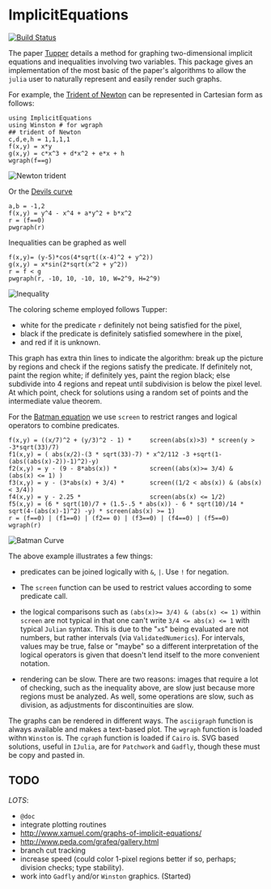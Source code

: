 # ImplicitEquations

[![Build Status](https://travis-ci.org/jverzani/ImplicitEquations.jl.svg?branch=master)](https://travis-ci.org/jverzani/ImplicitEquations.jl)



The paper
[Tupper](http://www.dgp.toronto.edu/people/mooncake/papers/SIGGRAPH2001_Tupper.pdf)
details a method for graphing two-dimensional implicit equations and
inequalities involving two variables. This package gives an
implementation of the most basic of the paper's algorithms to allow
the `julia` user to naturally represent and easily render such graphs.


For example, the
[Trident of Newton](http://www-history.mcs.st-and.ac.uk/Curves/Trident.html)
can be represented in Cartesian form as follows:

```
using ImplicitEquations
using Winston # for wgraph
## trident of Newton
c,d,e,h = 1,1,1,1
f(x,y) = x*y
g(x,y) = c*x^3 + d*x^2 + e*x + h
wgraph(f==g)
```

![Newton trident](http://i.imgur.com/1vhqSUz.png)

Or the [Devils curve](http://www-groups.dcs.st-and.ac.uk/~history/Curves/Devils.html)

```
a,b = -1,2
f(x,y) = y^4 - x^4 + a*y^2 + b*x^2
r = (f==0)
pwgraph(r)
```

Inequalities can be graphed as well

```
f(x,y)= (y-5)*cos(4*sqrt((x-4)^2 + y^2))
g(x,y) = x*sin(2*sqrt(x^2 + y^2))
r = f < g
pwgraph(r, -10, 10, -10, 10, W=2^9, H=2^9)
```

![Inequality](http://i.imgur.com/AqnHLMr.png)


The coloring scheme employed follows Tupper:

* white for the predicate `r` definitely not being satisfied for the pixel,
* black if the predicate is definitely satisfied somewhere in the pixel,
* and red if it is unknown.

This graph has extra thin lines to indicate the algorithm: break up the picture by regions
and check if the regions satisfy the predicate. If definitely not,
paint the region white; if definitely yes, paint the region black;
else subdivide into 4 regions and repeat until subdivision is below
the pixel level. At which point, check for solutions using a random
set of points and the intermediate value theorem.


For the
[Batman equation](http://yangkidudel.wordpress.com/2011/08/02/love-and-mathematics/)
we use `screen` to restrict ranges and logical operators to combine
predicates.

```
f(x,y) = ((x/7)^2 + (y/3)^2 - 1) *     screen(abs(x)>3) * screen(y > -3*sqrt(33)/7) 
f1(x,y) = ( abs(x/2)-(3 * sqrt(33)-7) * x^2/112 -3 +sqrt(1-(abs((abs(x)-2))-1)^2)-y)
f2(x,y) = y - (9 - 8*abs(x)) *         screen((abs(x)>= 3/4) &  (abs(x) <= 1) )
f3(x,y) = y - (3*abs(x) + 3/4) *       screen((1/2 < abs(x)) & (abs(x) < 3/4))
f4(x,y) = y - 2.25 *                   screen(abs(x) <= 1/2) 
f5(x,y) = (6 * sqrt(10)/7 + (1.5-.5 * abs(x)) - 6 * sqrt(10)/14 * sqrt(4-(abs(x)-1)^2) -y) * screen(abs(x) >= 1)
r = (f==0) | (f1==0) | (f2== 0) | (f3==0) | (f4==0) | (f5==0)
wgraph(r)
```


![Batman Curve](http://i.imgur.com/NuOY92b.png)


The above example illustrates a few things:

* predicates can be joined logically with `&`, `|`. Use `!` for negation.

* The `screen` function can be used to restrict values according to
  some predicate call.

* the logical comparisons such as `(abs(x)>= 3/4) & (abs(x) <= 1)`
  within `screen` are not typical in that one can't write `3/4 <=
  abs(x) <= 1` with typical `Julian` syntax. This is due to the "`x`s"
  being evaluated are not numbers, but rather intervals (via
  `ValidatedNumerics`). For intervals, values may be true, false or
  "maybe" so a different interpretation of the logical operators is
  given that doesn't lend itself to the more convenient notation.

* rendering can be slow. There are two reasons: images that require a
  lot of checking, such as the inequality above, are slow just because
  more regions must be analyzed. As well, some operations are slow,
  such as division, as adjustments for discontinuities are slow.


The graphs can be rendered in different ways. The `asciigraph`
function is always available and makes a text-based plot. The `wgraph`
function is loaded withn `Winston` is. The `cgraph` function is loaded
if `Cairo` is. SVG based solutions, useful in `IJulia`, are for
`Patchwork` and `Gadfly`, though these must be copy and pasted in.


## TODO

*LOTS*:

* `@doc`
* integrate plotting routines
* http://www.xamuel.com/graphs-of-implicit-equations/
* http://www.peda.com/grafeq/gallery.html
* branch cut tracking
* increase speed (could color 1-pixel regions better if so, perhaps; division checks; type stability).
* work into `Gadfly` and/or `Winston` graphics. (Started)
